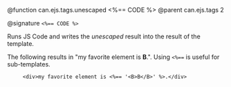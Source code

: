@function can.ejs.tags.unescaped <%== CODE %>
@parent can.ejs.tags 2

@signature `<%== CODE %>`

Runs JS Code and writes the _unescaped_ result into the result of the template.

The following results in "my favorite element is <B>B</B>.". Using `<%==` is useful
for sub-templates.
     
         <div>my favorite element is <%== '<B>B</B>' %>.</div>